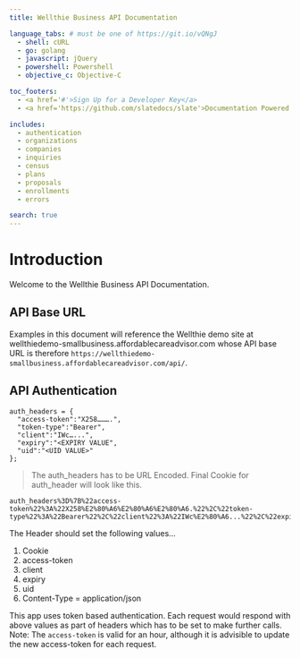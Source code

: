 ```yaml
---
title: Wellthie Business API Documentation

language_tabs: # must be one of https://git.io/vQNgJ
  - shell: cURL
  - go: golang
  - javascript: jQuery
  - powershell: Powershell
  - objective_c: Objective-C

toc_footers:
  - <a href='#'>Sign Up for a Developer Key</a>
  - <a href='https://github.com/slatedocs/slate'>Documentation Powered by Slate</a>

includes:
  - authentication
  - organizations
  - companies
  - inquiries
  - census
  - plans
  - proposals
  - enrollments
  - errors

search: true
---
```


# Introduction

Welcome to the Wellthie Business API Documentation.

## API Base URL

Examples in this document will reference the Wellthie demo site at wellthiedemo-smallbusiness.affordablecareadvisor.com whose API base URL is therefore `https://wellthiedemo-smallbusiness.affordablecareadvisor.com/api/`.

<!-- Authentication is implemented using the `devise-token-auth` gem. Visit their docs [here](https://github.com/lynndylanhurley/devise_token_auth) for more information. -->

## API Authentication
```javascript|go|shell|powershell
auth_headers = {
  "access-token":"X258……….",
  "token-type":"Bearer",
  "client":"IWc…...",
  "expiry":"<EXPIRY VALUE",
  "uid":"<UID VALUE>"
};
```

> The auth_headers has to be URL Encoded. Final Cookie for auth_header will look like this.

```javascript|go|shell|powershell
auth_headers%3D%7B%22access-token%22%3A%22X258%E2%80%A6%E2%80%A6%E2%80%A6.%22%2C%22token-type%22%3A%22Bearer%22%2C%22client%22%3A%22IWc%E2%80%A6...%22%2C%22expiry%22%3A%22EXPIRY+VALUE%22%2C%22uid%22%3A%22UID+VALUE%22%7D%3B
```

The Header should set the following values…

1. Cookie  
2. access-token
3. client
4. expiry
5. uid
6. Content-Type = application/json

<aside class="success">
This app uses token based authentication. Each request would respond with above values as part of headers which has to be set to make further calls.
</aside>

<aside class="notice">
Note: The <code>access-token</code> is valid for an hour, although it is advisible to update the new access-token for each request.
</aside>
